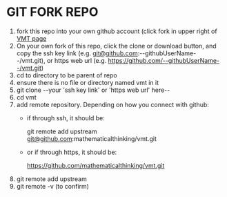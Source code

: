 # GIT FORK REPO

1. fork this repo into your own github account (click fork in upper right of [VMT page](https://github.com/mathematicalthinking/vmt)
1. On your own fork of this repo, click the clone or download button, and copy the ssh key link (e.g. git@github.com:--githubUserName--/vmt.git), or https web url (e.g. https://github.com/--githubUserName--/vmt.git)
1. cd to directory to be parent of repo
1. ensure there is no file or directory named vmt in it
1. git clone --your 'ssh key link' or 'https web url' here--
1. cd vmt
1. add remote repository. Depending on how you connect with github:
    * if through ssh, it should be:

      git remote add upstream git@github.com:mathematicalthinking/vmt.git
    * or if through https, it should be:

      https://github.com/mathematicalthinking/vmt.git
1. git remote add upstream
1. git remote -v (to confirm)

